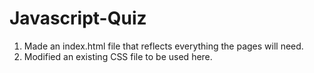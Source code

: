 # Javascript-Quiz

1. Made an index.html file that reflects everything the pages will need.
2. Modified an existing CSS file to be used here.